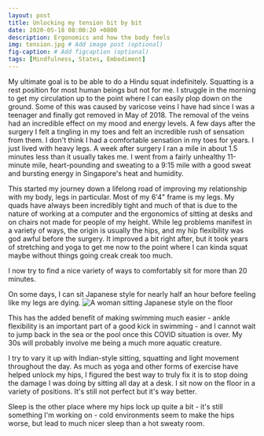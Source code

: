 ```yaml
---
layout: post
title: Unlocking my tension bit by bit
date: 2020-05-18 08:00:20 +0800
description: Ergonomics and how the body feels
img: tension.jpg # Add image post (optional)
fig-caption: # Add figcaption (optional)
tags: [Mindfulness, States, Embodiment]
---
```


My ultimate goal is to be able to do a Hindu squat indefinitely. Squatting is a rest position for most human beings but not for me. I struggle in the morning to get my circulation up to the point where I can easily plop down on the ground. Some of this was caused by varicose veins I have had since I was a teenager and finally got removed in May of 2018. The removal of the veins had an incredible effect on my mood and energy levels. A few days after the surgery I felt a tingling in my toes and felt an incredible rush of sensation from them. I don't think I had a comfortable sensation in my toes for years. I just lived with heavy legs. A week after surgery I ran a mile in about 1.5 minutes less than it usually takes me. I went from a fairly unhealthy 11-minute mile, heart-pounding and sweating to a 9:15 mile with a good sweat and bursting energy in Singapore's heat and humidity.

This started my journey down a lifelong road of improving my relationship with my body, legs in particular. Most of my 6'4" frame is my legs. My quads have always been incredibly tight and much of that is due to the nature of working at a computer and the ergonomics of sitting at desks and on chairs not made for people of my height. While leg problems manifest in a variety of ways, the origin is usually the hips, and my hip flexibility was god awful before the surgery. It improved a bit right after, but it took years of stretching and yoga to get me now to the point where I can kinda squat maybe without things going creak creak too much.

I now try to find a nice variety of ways to comfortably sit for more than 20 minutes.

On some days, I can sit Japanese style for nearly half an hour before feeling like my legs are dying.
![A woman sitting Japanese style on the floor](japanese-sit.jpg)

This has the added benefit of making swimming much easier - ankle flexibility is an important part of a good kick in swimming - and I cannot wait to jump back in the sea or the pool once this COVID situation is over. My 30s will probably involve me being a much more aquatic creature.

I try to vary it up with Indian-style sitting, squatting and light movement throughout the day. As much as yoga and other forms of exercise have helped unlock my hips, I figured the best way to truly fix it is to stop doing the damage I was doing by sitting all day at a desk. I sit now on the floor in a variety of positions. It's still not perfect but it's way better.

Sleep is the other place where my hips lock up quite a bit - it's still something I'm working on - cold environments seem to make the hips worse, but lead to much nicer sleep than a hot sweaty room.
